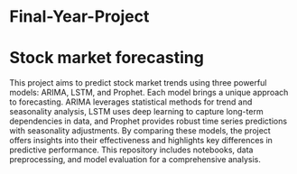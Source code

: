 # Final-Year-Project

# Stock market forecasting

This project aims to predict stock market trends using three powerful models: ARIMA, LSTM, and Prophet. Each model brings a unique approach to forecasting. ARIMA leverages statistical methods for trend and seasonality analysis, LSTM uses deep learning to capture long-term dependencies in data, and Prophet provides robust time series predictions with seasonality adjustments. By comparing these models, the project offers insights into their effectiveness and highlights key differences in predictive performance. This repository includes notebooks, data preprocessing, and model evaluation for a comprehensive analysis.
